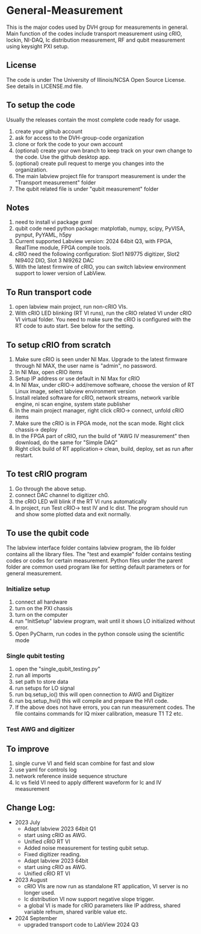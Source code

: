 # General-Measurement
This is the major codes used by DVH group for measurements in general. Main function of the codes include transport measurement using cRIO, lockin, NI-DAQ, Ic distribution measurement, RF and qubit measurement using keysight PXI setup.
## License
The code is under The University of Illinois/NCSA Open Source License. See details in LICENSE.md file. 
## To setup the code

Usually the releases contain the most complete code ready for usage.
1. create your github account
1. ask for access to the DVH-group-code organization
1. clone or fork the code to your own account
1. (optional) create your own branch to keep track on your own change to the code. Use the github desktop app.
1. (optional) create pull request to merge you changes into the organization.
1. The main labview project file for transport measurement is under the "Transport measurement" folder
2. The qubit related file is under "qubit measurement" folder

## Notes
1. need to install vi package gxml
1. qubit code need python package: matplotlab, numpy, scipy, PyVISA, pynput, PyYAML, h5py
1. Current supported Labview version: 2024 64bit Q3, with FPGA, RealTime module, FPGA compile tools.
1. cRIO need the following configuration: Slot1 NI9775 digitizer, Slot2 NI9402 DIO, Slot 3 NI9262 DAC
1. With the latest firmwire of cRIO, you can switch labview environment support to lower version of LabView.

## To Run transport code
1. open labview main project, run non-cRIO VIs.
1. With cRIO LED blinking (RT VI runs), run the cRIO related VI under cRIO VI virtual folder. You need to make sure the cRIO is configured with the RT code to auto start. See below for the setting.
## To setup cRIO from scratch
1. Make sure cRIO is seen under NI Max. Upgrade to the latest firmware through NI MAX, the user name is "admin", no password.
1. In NI Max, open cRIO items
1. Setup IP address or use default in NI Max for cRIO
1. In NI Max, under cRIO-> add/remove software, choose the version of RT Linux image, select labview environment version
1. Install related software for cRIO, network streams, network varible engine, ni scan engine, system state publisher
1. In the main project manager, right click cRIO-> connect, unfold cRIO items
1. Make sure the cRIO is in FPGA mode, not the scan mode. Right click chassis-> deploy
1. In the FPGA part of cRIO, run the build of "AWG IV measurement" then download, do the same for "Simple DAQ"
1. Right click build of RT application-> clean, build, deploy, set as run after restart.
## To test cRIO program
1. Go through the above setup.
1. connect DAC channel to digitizer ch0.
1. the cRIO LED will blink if the RT VI runs automatically
1. In project, run Test cRIO→ test IV and Ic dist. The program should run and show some plotted data and exit normally.



## To use the qubit code
The labview interface folder contains labview program, the lib folder contains all the library files.
The "test and example" folder contains testing codes or codes for certain measurement.
Python files under the parent folder are common used program like for setting default parameters 
or for general measurement.
### Initialize setup
1. connect all hardware
1. turn on the PXI chassis
2. turn on the computer
3. run "InitSetup" labview program, wait until it shows LO initialized without error.
4. Open PyCharm, run codes in the python console using the scientific mode
### Single qubit testing
1. open the "single_qubit_testing.py"
2. run all imports
3. set path to store data
4. run setups for LO signal
5. run bq.setup_io() this will open connection to AWG and Digitizer
6. run bq.setup_hvi() this will compile and prepare the HVI code.
7. If the above does not have errors, you can run measurement codes. The file contains commands for IQ mixer calibration,
measure T1 T2 etc.
### Test AWG and digitizer
## To improve
1. single curve VI and field scan combine for fast and slow
1. use yaml for controls log
1. network reference inside sequence structure
1. Ic vs field VI need to apply different waveform for Ic and IV measurement
## Change Log:
- 2023 July	
	- Adapt labview 2023 64bit Q1						
	- start using cRIO as AWG.
	- Unified cRIO RT VI
	- Added noise measurement for testing qubit setup.
  - Fixed digitizer reading.  
  - Adapt labview 2023 64bit
  - start using cRIO as AWG.
  - Unified cRIO RT VI  
- 2023 August
	- cRIO VIs are now run as standalone RT application, VI server is no longer used.
	- Ic distribution VI now support negative slope trigger.
	- a global VI is made for cRIO parameters like IP address, shared variable refnum, shared varible value etc.
- 2024 September
	- upgraded transport code to LabView 2024 Q3

